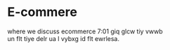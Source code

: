 # E-commere
where we discuss ecommerce
7:01 giq glcw tiy vwwb <br>
un flt
tiye delr ua l vybxg id flt ewrlesa.
